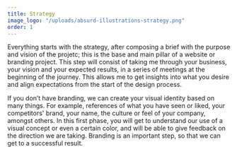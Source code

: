 ```yaml
---
title: Strategy
image_logo: "/uploads/absurd-illustrations-strategy.png"
order: 1
---
```


Everything starts with the strategy, after composing a brief with the purpose and vision of the projetc; this is the base and main pillar of a website or branding project. This step will consist of taking me through your business, your vision and your expected results, in a series of meetings at the beginning of the journey. This allows me to get insights into what you desire and align expectations from the start of the design process.

If you don’t have branding, we can create your visual identity based on many things. For example, references of what you have seen or liked, your competitors' brand, your name, the culture or feel of your company, amongst others. In this first phase, you will get to understand our use of a visual concept or even a certain color, and will be able to give feedback on the direction we are taking. Branding is an important step, so that we can get to a successful result.

<!--.................................

Everything starts with the strategy, this is the base and main part of a website project or a branding project. This will consist in talking about it and knowing more about your business and your expected results. This will be set up as one or a series of reunions or chats at the beginning of the work, to align expectations and be sure to get enough insight so that everything is clear to start with a design.

If you don't have a branding we can create your visual identity based on many things: For example references of what you have seen or liked, your competition's brands, your name, the culture of your company or the feel. You will understand why we'll use a certain visual concept or even a certain color, and will be able to give me any feedback on anything. Branding can make the design phase take longer, so that we can get to a succesful result.--> <!--It can also imply contracting a second designer depending on your choise.-->